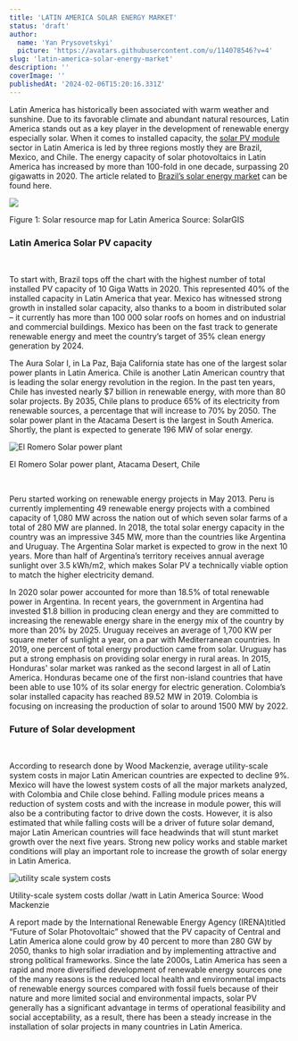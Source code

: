 ```yaml
---
title: 'LATIN AMERICA SOLAR ENERGY MARKET'
status: 'draft'
author:
  name: 'Yan Prysovetskyi'
  picture: 'https://avatars.githubusercontent.com/u/114078546?v=4'
slug: 'latin-america-solar-energy-market'
description: ''
coverImage: ''
publishedAt: '2024-02-06T15:20:16.331Z'
---
```


Latin America has historically been associated with warm weather and sunshine. Due to its favorable climate and abundant natural resources, Latin America stands out as a key player in the development of renewable energy especially solar. When it comes to installed capacity, the [solar PV module](https://ae-solar.com/products-list/) sector in Latin America is led by three regions mostly they are Brazil, Mexico, and Chile. The energy capacity of solar photovoltaics in Latin America has increased by more than 100-fold in one decade, surpassing 20 gigawatts in 2020. The article related to [Brazil’s solar energy market](https://ae-solar.com/brazil-solar-energy-market/) can be found here.

![](https://ae-solar.com/wp-content/uploads/2021/11/Image-01-3-1.png)

Figure 1: Solar resource map for Latin America Source: SolarGIS

### **Latin America Solar PV capacity**

 

To start with, Brazil tops off the chart with the highest number of total installed PV capacity of 10 Giga Watts in 2020. This represented 40% of the installed capacity in Latin America that year. Mexico has witnessed strong growth in installed solar capacity, also thanks to a boom in distributed solar – it currently has more than 100 000 solar roofs on homes and on industrial and commercial buildings. Mexico has been on the fast track to generate renewable energy and meet the country’s target of 35% clean energy generation by 2024.

The Aura Solar I, in La Paz, Baja California state has one of the largest solar power plants in Latin America. Chile is another Latin American country that is leading the solar energy revolution in the region. In the past ten years, Chile has invested nearly $7 billion in renewable energy, with more than 80 solar projects. By 2035, Chile plans to produce 65% of its electricity from renewable sources, a percentage that will increase to 70% by 2050. The solar power plant in the Atacama Desert is the largest in South America. Shortly, the plant is expected to generate 196 MW of solar energy.

![El Romero Solar power plant](https://ae-solar.com/wp-content/uploads/2021/11/Image-02.png)

El Romero Solar power plant, Atacama Desert, Chile

 

Peru started working on renewable energy projects in May 2013. Peru is currently implementing 49 renewable energy projects with a combined capacity of 1,080 MW across the nation out of which seven solar farms of a total of 280 MW are planned. In 2018, the total solar energy capacity in the country was an impressive 345 MW, more than the countries like Argentina and Uruguay. The Argentina Solar market is expected to grow in the next 10 years. More than half of Argentina’s territory receives annual average sunlight over 3.5 kWh/m2, which makes Solar PV a technically viable option to match the higher electricity demand.

In 2020 solar power accounted for more than 18.5% of total renewable power in Argentina. In recent years, the government in Argentina had invested $1.8 billion in producing clean energy and they are committed to increasing the renewable energy share in the energy mix of the country by more than 20% by 2025. Uruguay receives an average of 1,700 KW per square meter of sunlight a year, on a par with Mediterranean countries. In 2019, one percent of total energy production came from solar. Uruguay has put a strong emphasis on providing solar energy in rural areas. In 2015, Honduras' solar market was ranked as the second largest in all of Latin America. Honduras became one of the first non-island countries that have been able to use 10% of its solar energy for electric generation. Colombia’s solar installed capacity has reached 89.52 MW in 2019. Colombia is focusing on increasing the production of solar to around 1500 MW by 2022.

### **Future of Solar development**

 

According to research done by Wood Mackenzie, average utility-scale system costs in major Latin American countries are expected to decline 9%. Mexico will have the lowest system costs of all the major markets analyzed, with Colombia and Chile close behind. Falling module prices means a reduction of system costs and with the increase in module power, this will also be a contributing factor to drive down the costs. However, it is also estimated that while falling costs will be a driver of future solar demand, major Latin American countries will face headwinds that will stunt market growth over the next five years. Strong new policy works and stable market conditions will play an important role to increase the growth of solar energy in Latin America.

![utility scale system costs ](https://ae-solar.com/wp-content/uploads/2021/11/Image-03-2-1024x438.png)

Utility-scale system costs dollar /watt in Latin America Source: Wood Mackenzie

A report made by the International Renewable Energy Agency (IRENA)titled “Future of Solar Photovoltaic” showed that the PV capacity of Central and Latin America alone could grow by 40 percent to more than 280 GW by 2050, thanks to high solar irradiation and by implementing attractive and strong political frameworks. Since the late 2000s, Latin America has seen a rapid and more diversified development of renewable energy sources one of the many reasons is the reduced local health and environmental impacts of renewable energy sources compared with fossil fuels because of their nature and more limited social and environmental impacts, solar PV generally has a significant advantage in terms of operational feasibility and social acceptability, as a result, there has been a steady increase in the installation of solar projects in many countries in Latin America.